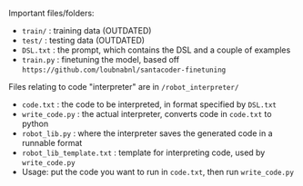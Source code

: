 Important files/folders:
 - `train/` : training data (OUTDATED) 
 - `test/` : testing data (OUTDATED)
 - `DSL.txt` : the prompt, which contains the DSL and a couple of examples
 - `train.py` : finetuning the model, based off `https://github.com/loubnabnl/santacoder-finetuning` <NOT CURRENTLY USED>
 
 Files relating to code "interpreter" are in `/robot_interpreter/`
 - `code.txt` : the code to be interpreted, in format specified by `DSL.txt`
 - `write_code.py` : the actual interpreter, converts code in `code.txt` to python
 - `robot_lib.py` : where the interpreter saves the generated code in a runnable format
 - `robot_lib_template.txt` : template for interpreting code, used by `write_code.py`
 - Usage: put the code you want to run in `code.txt`, then run `write_code.py`
